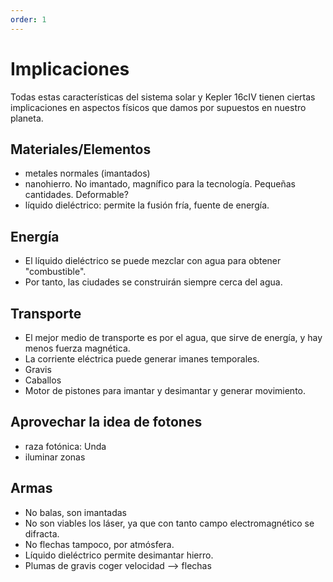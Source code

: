 ```yaml
---
order: 1
---
```

# Implicaciones

Todas estas características del sistema solar y Kepler 16cIV tienen ciertas implicaciones en aspectos físicos que damos por supuestos en nuestro planeta.

## Materiales/Elementos
- metales normales (imantados)
- nanohierro. No imantado, magnífico para la tecnología. Pequeñas cantidades. Deformable?
- líquido dieléctrico: permite la fusión fría, fuente de energía.

## Energía
- El líquido dieléctrico se puede mezclar con agua para obtener "combustible".
- Por tanto, las ciudades se construirán siempre cerca del agua.

## Transporte
- El mejor medio de transporte es por el agua, que sirve de energía, y hay menos fuerza magnética.
- La corriente eléctrica puede generar imanes temporales.
- Gravis
- Caballos
- Motor de pistones para imantar y desimantar y generar movimiento.

## Aprovechar la idea de fotones
- raza fotónica: Unda
- iluminar zonas

## Armas
- No balas, son imantadas
- No son viables los láser, ya que con tanto campo electromagnético se difracta.
- No flechas tampoco, por atmósfera.
- Líquido dieléctrico permite desimantar hierro.
- Plumas de gravis coger velocidad --> flechas